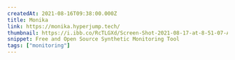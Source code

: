 ```yaml
---
createdAt: 2021-08-16T09:38:00.000Z
title: Monika
link: https://monika.hyperjump.tech/
thumbnail: https://i.ibb.co/RcTLGXd/Screen-Shot-2021-08-17-at-8-51-07-AM.png
snippet: Free and Open Source Synthetic Monitoring Tool
tags: ["monitoring"]
---
```

